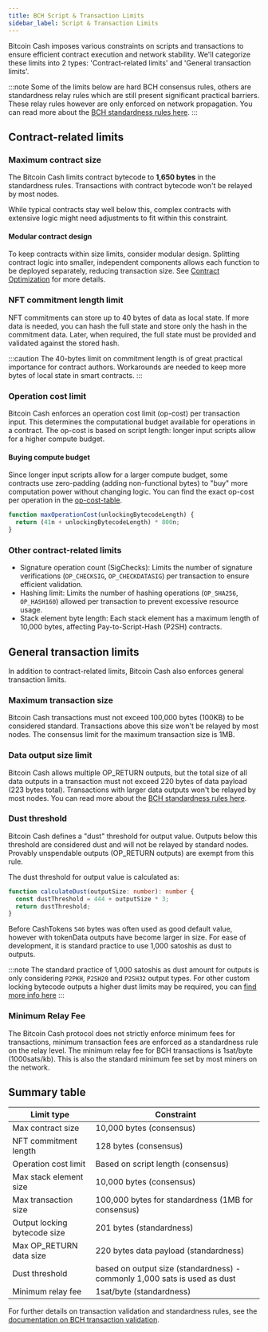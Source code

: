 ```yaml
---
title: BCH Script & Transaction Limits
sidebar_label: Script & Transaction Limits
---
```


Bitcoin Cash imposes various constraints on scripts and transactions to ensure efficient contract execution and network stability. We'll categorize these limits into 2 types: 'Contract-related limits' and 'General transaction limits'.

:::note
Some of the limits below are hard BCH consensus rules, others are standardness relay rules which are still present significant practical barriers. These relay rules however are only enforced on network propagation. You can read more about the [BCH standardness rules here][standardness-docs].
:::

## Contract-related limits

### Maximum contract size

The Bitcoin Cash limits contract bytecode to **1,650 bytes** in the standardness rules. Transactions with contract bytecode won't be relayed by most nodes.

While typical contracts stay well below this, complex contracts with extensive logic might need adjustments to fit within this constraint.

#### Modular contract design

To keep contracts within size limits, consider modular design. Splitting contract logic into smaller, independent components allows each function to be deployed separately, reducing transaction size. See [Contract Optimization](/docs/guides/optimization) for more details.

### NFT commitment length limit

NFT commitments can store up to 40 bytes of data as local state. If more data is needed, you can hash the full state and store only the hash in the commitment data. Later, when required, the full state must be provided and validated against the stored hash.

:::caution
The 40-bytes limit on commitment length is of great practical importance for contract authors. Workarounds are needed to keep more bytes of local state in smart contracts.
:::

### Operation cost limit

Bitcoin Cash enforces an operation cost limit (op-cost) per transaction input. This determines the computational budget available for operations in a contract. The op-cost is based on script length: longer input scripts allow for a higher compute budget.

#### Buying compute budget

Since longer input scripts allow for a larger compute budget, some contracts use zero-padding (adding non-functional bytes) to "buy" more computation power without changing logic. You can find the exact op-cost per operation in the [op-cost-table][op-cost-table].

```ts
function maxOperationCost(unlockingBytecodeLength) {
  return (41n + unlockingBytecodeLength) * 800n;
}
```

### Other contract-related limits

- Signature operation count (SigChecks): Limits the number of signature verifications (`OP_CHECKSIG`, `OP_CHECKDATASIG`) per transaction to ensure efficient validation.
- Hashing limit: Limits the number of hashing operations (`OP_SHA256`, `OP_HASH160`) allowed per transaction to prevent excessive resource usage.
- Stack element byte length: Each stack element has a maximum length of 10,000 bytes, affecting Pay-to-Script-Hash (P2SH) contracts.

## General transaction limits

In addition to contract-related limits, Bitcoin Cash also enforces general transaction limits.

### Maximum transaction size

Bitcoin Cash transactions must not exceed 100,000 bytes (100KB) to be considered standard. Transactions above this size won't be relayed by most nodes. The consensus limit for the maximum transaction size is 1MB.

### Data output size limit

Bitcoin Cash allows multiple OP_RETURN outputs, but the total size of all data outputs in a transaction must not exceed 220 bytes of data payload (223 bytes total). Transactions with larger data outputs won't be relayed by most nodes. You can read more about the [BCH standardness rules here][standard-outputs-docs].

### Dust threshold

Bitcoin Cash defines a "dust" threshold for output value. Outputs below this threshold are considered dust and will not be relayed by standard nodes. Provably unspendable outputs (OP_RETURN outputs) are exempt from this rule.

The dust threshold for output value is calculated as:

```ts
function calculateDust(outputSize: number): number {
  const dustThreshold = 444 + outputSize * 3;
  return dustThreshold;
}
```

Before CashTokens `546` bytes was often used as good default value, however with tokenData outputs have become larger in size.
For ease of development, it is standard practice to use 1,000 satoshis as dust to outputs.

:::note
The standard practice of 1,000 satoshis as dust amount for outputs is only considering `P2PKH`, `P2SH20` and `P2SH32` output types.
For other custom locking bytecode outputs a higher dust limits may be required, you can [find more info here][info-dust-limit]
:::

### Minimum Relay Fee

The Bitcoin Cash protocol does not strictly enforce minimum fees for transactions, minimum transaction fees are enforced as a standardness rule on the relay level. The minimum relay fee for BCH transactions is 1sat/byte (1000sats/kb). This is also the standard minimum fee set by most miners on the network.

## Summary table

| Limit type | Constraint |
|------------|-------------|
| Max contract size | 10,000 bytes (consensus) |
| NFT commitment length | 128 bytes (consensus) |
| Operation cost limit | Based on script length (consensus) |
| Max stack element size | 10,000 bytes (consensus) |
| Max transaction size | 100,000 bytes for standardness (1MB for consensus) |
| Output locking bytecode size | 201 bytes (standardness) |
| Max OP_RETURN data size | 220 bytes data payload (standardness) |
| Dust threshold | based on output size (standardness) - commonly 1,000 sats is used as dust |
| Minimum relay fee | 1sat/byte (standardness) |

For further details on transaction validation and standardness rules, see the [documentation on BCH transaction validation][standardness-docs].

[op-cost-table]: https://github.com/bitjson/bch-vm-limits/blob/master/operation-costs.md
[standardness-docs]: https://documentation.cash/protocol/blockchain/transaction-validation/network-level-validation-rules#standard-transactions.html
[standard-outputs-docs]: https://documentation.cash/protocol/blockchain/transaction/locking-script.html
[info-dust-limit]: https://bitcoincashresearch.org/t/friday-night-challenge-worst-case-dust/1181/2
